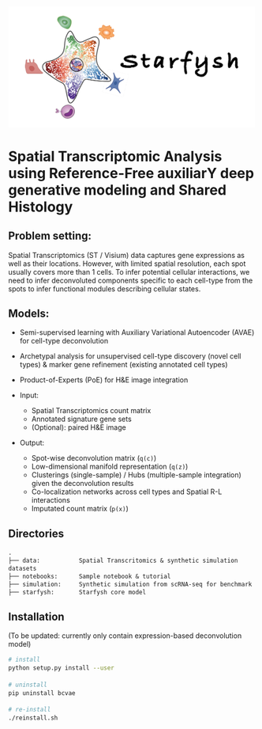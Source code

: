 <img src=logo.png width="500" />

# Spatial Transcriptomic Analysis using Reference-Free auxiliarY deep generative modeling and Shared Histology


## Problem setting: 

Spatial Transcriptomics (ST / Visium) data captures gene expressions as well as their locations. However, with limited spatial resolution, each spot usually covers more than 1 cells. To infer potential cellular interactions, we need to infer deconvoluted components specific to each cell-type from the spots to infer functional modules describing cellular states. 



## Models:
- Semi-supervised learning with Auxiliary Variational Autoencoder (AVAE) for cell-type deconvolution
- Archetypal analysis for unsupervised cell-type discovery (novel cell types) & marker gene refinement (existing annotated cell types)
- Product-of-Experts (PoE) for H&E image integration

- Input:
  - Spatial Transcriptomics count matrix
  - Annotated signature gene sets
  - (Optional): paired H&E image
  
- Output:
  - Spot-wise deconvolution matrix (`q(c)`)
  - Low-dimensional manifold representation (`q(z)`)
  - Clusterings (single-sample) / Hubs (multiple-sample integration) given the deconvolution results
  - Co-localization networks across cell types and Spatial R-L interactions
  - Imputated count matrix (`p(x)`)

## Directories
```
.
├── data:           Spatial Transcritomics & synthetic simulation datasets
├── notebooks:      Sample notebook & tutorial
├── simulation:     Synthetic simulation from scRNA-seq for benchmark
├── starfysh:       Starfysh core model
```

## Installation
(To be updated: currently only contain expression-based deconvolution model)
```bash
# install
python setup.py install --user

# uninstall
pip uninstall bcvae

# re-install
./reinstall.sh
```
